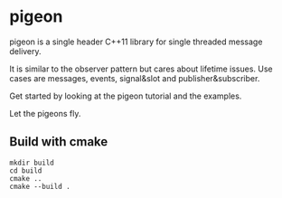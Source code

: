 # pigeon
pigeon is a single header C++11 library for single threaded message delivery.

It is similar to the observer pattern but cares about lifetime issues. 
Use cases are messages, events, signal&slot and publisher&subscriber.

Get started by looking at the pigeon tutorial and the examples. 

Let the pigeons fly.

## Build with cmake
```shell
mkdir build
cd build
cmake ..
cmake --build .
```
